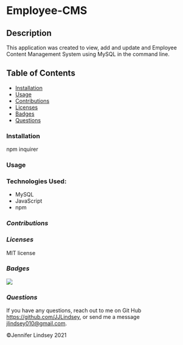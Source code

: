 # Employee-CMS

## **Description**
This application was created to view, add and update and Employee Content Management System using MySQL in the command line.

## **Table of Contents**
* [Installation](#installation)
* [Usage](#usage)
* [Contributions](#contributions)
* [Licenses](#licenses)
* [Badges](#Badges)
* [Questions](#questions)

### **Installation**
npm
inquirer

### **Usage**


### **Technologies Used:**
* MySQL
* JavaScript
* npm

### *Contributions*


### *Licenses*
MIT license


### *Badges*
<img src="https://img.shields.io/badge/MIT-license-brightgreen">

### *Questions*
If you have any questions, reach out to me on Git Hub https://github.com/JJLindsey, or send me a message jlindsey010@gmail.com.



©Jennifer Lindsey 2021